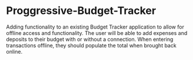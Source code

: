 # Proggressive-Budget-Tracker
Adding functionality to an existing Budget Tracker application to allow for offline access and functionality.  The user will be able to add expenses and deposits to their budget with or without a connection. When entering transactions offline, they should populate the total when brought back online.
